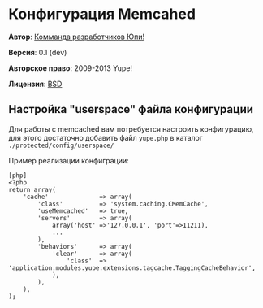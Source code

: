 # Конфигурация Memcahed #

**Автор**: [Комманда разработчиков Юпи!](http://yupe.ru/feedback/index?from=docs)

**Версия**: 0.1 (dev)

**Авторское право**:  2009-2013 Yupe!

**Лицензия**: [BSD](https://github.com/yupe/yupe/blob/master/LICENSE)

## Настройка "userspace" файла конфигурации ##

Для работы с memcached вам потребуется настроить конфигурацию, для этого достаточно добавить файл
`yupe.php` в каталог `./protected/config/userspace/`


Пример реализации конфиграции:

~~~
[php]
<?php
return array(
    'cache'              => array(
        'class'          => 'system.caching.CMemCache',
        'useMemcached'   => true,
        'servers'        => array(
            array('host' =>'127.0.0.1', 'port'=>11211),
            ...
        ),
        'behaviors'      => array(
            'clear'      => array(
                'class'  => 'application.modules.yupe.extensions.tagcache.TaggingCacheBehavior',
            ),
        ),
    ),
);
~~~